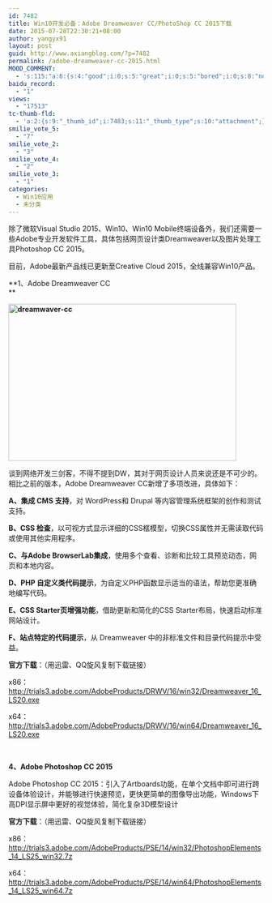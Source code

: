 ```yaml
---
id: 7482
title: Win10开发必备：Adobe Dreamweaver CC/PhotoShop CC 2015下载
date: 2015-07-28T22:30:21+08:00
author: yangyx91
layout: post
guid: http://www.axiangblog.com/?p=7482
permalink: /adobe-dreamweaver-cc-2015.html
MOOD_COMMENT:
  - 's:115:"a:6:{s:4:"good";i:0;s:5:"great";i:0;s:5:"bored";i:0;s:8:"nonsense";i:0;s:13:"notunderstand";i:0;s:7:"passing";i:0;}";'
baidu_record:
  - "1"
views:
  - "17513"
tc-thumb-fld:
  - 'a:2:{s:9:"_thumb_id";i:7483;s:11:"_thumb_type";s:10:"attachment";}'
smilie_vote_5:
  - "7"
smilie_vote_2:
  - "3"
smilie_vote_4:
  - "2"
smilie_vote_3:
  - "1"
categories:
  - Win10应用
  - 未分类
---
```

除了微软Visual Studio 2015、Win10、Win10 Mobile终端设备外，我们还需要一些Adobe专业开发软件工具，具体包括网页设计类Dreamweaver以及图片处理工具Photoshop CC 2015。

目前，Adobe最新产品线已更新至Creative Cloud 2015，全线兼容Win10产品。

**1、Adobe Dreamweaver CC  
** 

**<a href="http://www.axiangblog.com/wp-content/uploads/2015/07/dreamwaver-cc.jpg" target="_blank"  rel="nofollow" ><img loading="lazy" class="aligncenter size-full wp-image-7483" src="http://www.axiangblog.com/wp-content/uploads/2015/07/dreamwaver-cc.jpg" alt="dreamwaver-cc" width="450" height="310" /></a>**

谈到网络开发三剑客，不得不提到DW，其对于网页设计人员来说还是不可少的。相比之前的版本，Adobe Dreamweaver CC新增了多项改进，具体如下：

**A、集成 CMS 支持**，对 WordPress和 Drupal 等内容管理系统框架的创作和测试支持。

**B、CSS 检查**，以可视方式显示详细的CSS框模型，切换CSS属性并无需读取代码或使用其他实用程序。

**C、与Adobe BrowserLab集成**，使用多个查看、诊断和比较工具预览动态，网页和本地内容。

**D、PHP 自定义类代码提示**，为自定义PHP函数显示适当的语法，帮助您更准确地编写代码。

**E、CSS Starter页增强功能**，借助更新和简化的CSS Starter布局，快速启动标准网站设计。

**F、站点特定的代码提示**，从 Dreamweaver 中的非标准文件和目录代码提示中受益。

**官方下载**：（用迅雷、QQ旋风复制下载链接）

x86：<a href="http://trials3.adobe.com/AdobeProducts/DRWV/16/win32/Dreamweaver_16_LS20.exe" target="_blank" rel="nofollow" >http://trials3.adobe.com/AdobeProducts/DRWV/16/win32/Dreamweaver_16_LS20.exe</a>

x64：<a href="http://trials3.adobe.com/AdobeProducts/DRWV/16/win64/Dreamweaver_16_LS20.exe" target="_blank" rel="nofollow" >http://trials3.adobe.com/AdobeProducts/DRWV/16/win64/Dreamweaver_16_LS20.exe</a>

&nbsp;

**4、Adobe Photoshop CC 2015**

Adobe Photoshop CC 2015：引入了Artboards功能，在单个文档中即可进行跨设备体验设计，并能够进行快速预览，更快更简单的图像导出功能，Windows下高DPI显示屏中更好的视觉体验，简化复杂3D模型设计

**官方下载**：（用迅雷、QQ旋风复制下载链接）

x86：<a href="http://trials3.adobe.com/AdobeProducts/PSE/14/win32/PhotoshopElements_14_LS25_win32.7z" target="_blank" rel="nofollow" >http://trials3.adobe.com/AdobeProducts/PSE/14/win32/PhotoshopElements_14_LS25_win32.7z</a>

x64：<a href="http://trials3.adobe.com/AdobeProducts/PSE/14/win64/PhotoshopElements_14_LS25_win64.7z" target="_blank" rel="nofollow" >http://trials3.adobe.com/AdobeProducts/PSE/14/win64/PhotoshopElements_14_LS25_win64.7z</a>
